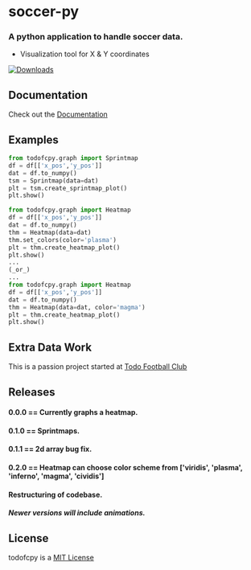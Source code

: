 # soccer-py
### A python application to handle soccer data.
- Visualization tool for X & Y coordinates

[![Downloads](https://static.pepy.tech/personalized-badge/todofcpy?period=total&units=international_system&left_color=black&right_color=orange&left_text=Downloads)](https://pepy.tech/project/todofcpy)

## Documentation
Check out the [Documentation](https://soccer-py.readthedocs.io/en/latest/)

## Examples
```python
from todofcpy.graph import Sprintmap
df = df[['x_pos','y_pos']]
dat = df.to_numpy()
tsm = Sprintmap(data=dat)
plt = tsm.create_sprintmap_plot()
plt.show()
```

```python
from todofcpy.graph import Heatmap
df = df[['x_pos','y_pos']]
dat = df.to_numpy()
thm = Heatmap(data=dat)
thm.set_colors(color='plasma')
plt = thm.create_heatmap_plot()
plt.show()
...
(_or_)
...
from todofcpy.graph import Heatmap
df = df[['x_pos','y_pos']]
dat = df.to_numpy()
thm = Heatmap(data=dat, color='magma')
plt = thm.create_heatmap_plot()
plt.show()
```

## Extra Data Work
This is a passion project started at [Todo Football Club](https://todofootballclub.com/)

## Releases
#### 0.0.0 == Currently graphs a heatmap.
#### 0.1.0 == Sprintmaps.
#### 0.1.1 == 2d array bug fix.
#### 0.2.0 == Heatmap can choose color scheme from ['viridis', 'plasma', 'inferno', 'magma', 'cividis']
####          Restructuring of codebase.
##### Newer versions will include animations.

## License
todofcpy is a [MIT License](https://github.com/Robinhoets/soccer-py/blob/main/LICENSE)
